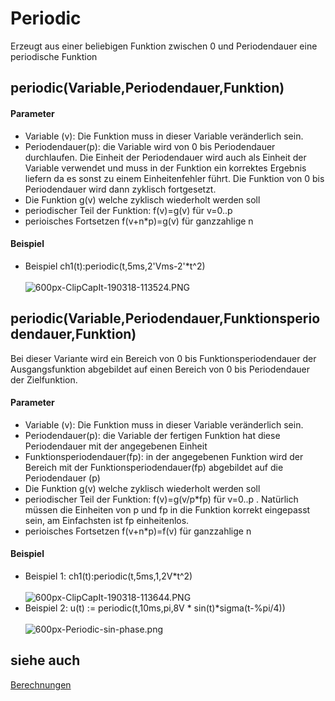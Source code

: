 # Periodic
Erzeugt aus einer beliebigen Funktion zwischen 0 und Periodendauer eine periodische Funktion 
##  periodic(Variable,Periodendauer,Funktion) 
####  Parameter 
* Variable (v): Die Funktion muss in dieser Variable veränderlich sein. 
* Periodendauer(p): die Variable wird von 0 bis Periodendauer durchlaufen. Die Einheit der Periodendauer wird auch als Einheit der Variable verwendet und muss in der Funktion ein korrektes Ergebnis liefern da es sonst zu einem Einheitenfehler führt. Die Funktion von 0 bis Periodendauer wird dann zyklisch fortgesetzt.  
* Die Funktion g(v) welche zyklisch wiederholt werden soll
* periodischer Teil der Funktion: f(v)=g(v) für v=0..p 
* perioisches Fortsetzen f(v+n*p)=g(v) für ganzzahlige n
####  Beispiel 
* Beispiel ch1(t):periodic(t,5ms,2'Vms-2'*t^2) <br> <br>![600px-ClipCapIt-190318-113524.PNG](600px-ClipCapIt-190318-113524.PNG)

##  periodic(Variable,Periodendauer,Funktionsperiodendauer,Funktion) 
Bei dieser Variante wird ein Bereich von 0 bis Funktionsperiodendauer der Ausgangsfunktion abgebildet auf einen Bereich von 0 bis Periodendauer der Zielfunktion.
####  Parameter 
* Variable (v): Die Funktion muss in dieser Variable veränderlich sein. 
* Periodendauer(p): die Variable der fertigen Funktion hat diese Periodendauer mit der angegebenen Einheit  
* Funktionsperiodendauer(fp): in der angegebenen Funktion wird der Bereich mit der Funktionsperiodendauer(fp) abgebildet auf die Periodendauer (p)
* Die Funktion g(v) welche zyklisch wiederholt werden soll
* periodischer Teil der Funktion: f(v)=g(v/p*fp) für v=0..p . Natürlich müssen die Einheiten von p und fp in die Funktion korrekt eingepasst sein, am Einfachsten ist fp einheitenlos.
* perioisches Fortsetzen f(v+n*p)=f(v) für ganzzahlige n
####  Beispiel 
* Beispiel 1: ch1(t):periodic(t,5ms,1,2V*t^2) <br> <br>![600px-ClipCapIt-190318-113644.PNG](600px-ClipCapIt-190318-113644.PNG)
* Beispiel 2: u(t) := periodic(t,10ms,pi,8V * sin(t)*sigma(t-%pi/4)) <br><br>![600px-Periodic-sin-phase.png](600px-Periodic-sin-phase.png)


##  siehe auch 
[Berechnungen](../Berechnungen/index.md)

